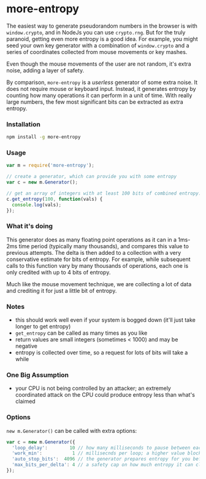 more-entropy
=======

The easiest way to generate pseudorandom numbers in the browser is with `window.crypto`, and in NodeJs you can use `crypto.rng`. 
But for the truly paranoid, getting even more entropy is a good idea. For example, you might seed your own key generator with a combination
of `window.crypto` and a series of coordinates collected from mouse movements or key mashes.

Even though the mouse movements of the user are not random, it's extra noise, adding a layer of safety.

By comparison, `more-entropy` is a *userless* generator of some extra noise. It does not require mouse or keyboard input. Instead, 
it generates entropy by counting how many operations it can perform in a unit of time. With really large numbers, the few
most significant bits can be extracted as extra entropy.

### Installation

```bash
npm install -g more-entropy
```

### Usage

```javascript
var m = require('more-entropy');

// create a generator, which can provide you with some entropy
var c = new m.Generator();

// get an array of integers with at least 100 bits of combined entropy:
c.get_entropy(100, function(vals) {
  console.log(vals);
});

```

### What it's doing

This generator does as many floating point operations as it can in a 1ms-2ms time period (typically many thousands), and compares this value to previous attempts.
The delta is then added to a collection with a very conservative estimate for bits of entropy. For example, while subsequent calls to this
function vary by many thousands of operations, each one is only credited with up to 4 bits of entropy.

Much like the mouse movement technique, we are collecting a lot of data and crediting it for just a little bit of entropy.

### Notes

 * this should work well even if your system is bogged down (it'll just take longer to get entropy)
 * `get_entropy` can be called as many times as you like
 * return values are small integers (sometimes < 1000) and may be negative
 * entropy is collected over time, so a request for lots of bits will take a while

### One Big Assumption

 * your CPU is not being controlled by an attacker; an extremely coordinated attack on the CPU could produce entropy less than what's claimed

### Options

`new m.Generator()` can be called with extra options:

```javascript
var c = new m.Generator({
  'loop_delay':        10 // how many milliseconds to pause between each operation loop. A lower value will generate entropy faster, but will also be harder on the CPU
  'work_min':           1 // millisecnds per loop; a higher value blocks the CPU more, so 1 is recommended
  'auto_stop_bits':  4096 // the generator prepares entropy for you before you request it; if it reaches this much unclaimed entropy it will stop working
  'max_bits_per_delta': 4 // a safety cap on how much entropy it can claim per value; 4 (default) is very conservative. a larger value will allow faster entropy generation
});
```
